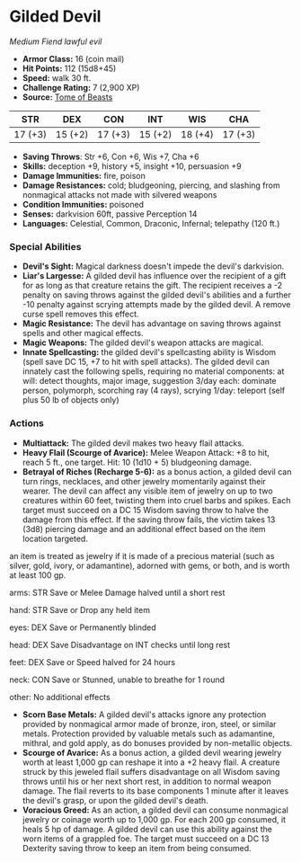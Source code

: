 # Gilded Devil

*Medium* *Fiend* *lawful evil*

- **Armor Class:** 16 (coin mail)
- **Hit Points:** 112 (15d8+45)
- **Speed:** walk 30 ft.
- **Challenge Rating:** 7 (2,900 XP)
- **Source:** [Tome of Beasts](https://koboldpress.com/kpstore/product/tome-of-beasts-for-5th-edition-print/)

| STR | DEX | CON | INT | WIS | CHA |
| --- | --- | --- | --- | --- | --- |
| 17 (+3) | 15 (+2) | 17 (+3) | 15 (+2) | 18 (+4) | 17 (+3) |

- **Saving Throws**: Str +6, Con +6, Wis +7, Cha +6
- **Skills:** deception +9, history +5, insight +10, persuasion +9
- **Damage Immunities:** fire, poison
- **Damage Resistances:** cold; bludgeoning, piercing, and slashing from nonmagical attacks not made with silvered weapons
- **Condition Immunities:** poisoned
- **Senses:** darkvision 60ft, passive Perception 14
- **Languages:** Celestial, Common, Draconic, Infernal; telepathy (120 ft.)
### Special Abilities
- **Devil's Sight:** Magical darkness doesn't impede the devil's darkvision.
- **Liar's Largesse:** A gilded devil has influence over the recipient of a gift for as long as that creature retains the gift. The recipient receives a -2 penalty on saving throws against the gilded devil's abilities and a further -10 penalty against scrying attempts made by the gilded devil. A remove curse spell removes this effect.
- **Magic Resistance:** The devil has advantage on saving throws against spells and other magical effects.
- **Magic Weapons:** The gilded devil's weapon attacks are magical.
- **Innate Spellcasting:** the gilded devil's spellcasting ability is Wisdom (spell save DC 15, +7 to hit with spell attacks). The gilded devil can innately cast the following spells, requiring no material components:  at will: detect thoughts, major image, suggestion  3/day each: dominate person, polymorph, scorching ray (4 rays), scrying  1/day: teleport (self plus 50 lb of objects only)
### Actions
- **Multiattack:** The gilded devil makes two heavy flail attacks.
- **Heavy Flail (Scourge of Avarice):** Melee Weapon Attack: +8 to hit, reach 5 ft., one target. Hit: 10 (1d10 + 5) bludgeoning damage.
- **Betrayal of Riches (Recharge 5-6):** as a bonus action, a gilded devil can turn rings, necklaces, and other jewelry momentarily against their wearer. The devil can affect any visible item of jewelry on up to two creatures within 60 feet, twisting them into cruel barbs and spikes. Each target must succeed on a DC 15 Wisdom saving throw to halve the damage from this effect. If the saving throw fails, the victim takes 13 (3d8) piercing damage and an additional effect based on the item location targeted.

an item is treated as jewelry if it is made of a precious material (such as silver, gold, ivory, or adamantine), adorned with gems, or both, and is worth at least 100 gp.

arms: STR Save or Melee Damage halved until a short rest

hand: STR Save or Drop any held item

eyes: DEX Save or Permanently blinded

head: DEX Save Disadvantage on INT checks until long rest

feet: DEX Save or Speed halved for 24 hours

neck: CON Save or Stunned, unable to breathe for 1 round

other: No additional effects
- **Scorn Base Metals:** A gilded devil's attacks ignore any protection provided by nonmagical armor made of bronze, iron, steel, or similar metals. Protection provided by valuable metals such as adamantine, mithral, and gold apply, as do bonuses provided by non-metallic objects.
- **Scourge of Avarice:** As a bonus action, a gilded devil wearing jewelry worth at least 1,000 gp can reshape it into a +2 heavy flail. A creature struck by this jeweled flail suffers disadvantage on all Wisdom saving throws until his or her next short rest, in addition to normal weapon damage. The flail reverts to its base components 1 minute after it leaves the devil's grasp, or upon the gilded devil's death.
- **Voracious Greed:** As an action, a gilded devil can consume nonmagical jewelry or coinage worth up to 1,000 gp. For each 200 gp consumed, it heals 5 hp of damage. A gilded devil can use this ability against the worn items of a grappled foe. The target must succeed on a DC 13 Dexterity saving throw to keep an item from being consumed.
